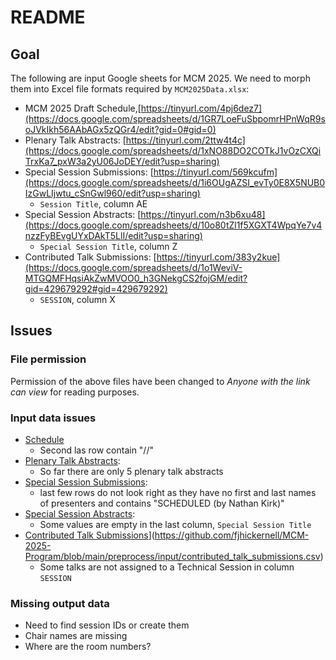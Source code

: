 # README

## Goal

The following are input Google sheets for MCM 2025. We need to morph them into Excel file formats required by 
`MCM2025Data.xlsx`:

*   MCM 2025 Draft Schedule,[https://tinyurl.com/4pj6dez7](https://docs.google.com/spreadsheets/d/1GR7LoeFuSbpomrHPnWqR9soJVkIkh56AAbAGx5zQGr4/edit?gid=0#gid=0)
*   Plenary Talk Abstracts: [https://tinyurl.com/2ttw4t4c](https://docs.google.com/spreadsheets/d/1xNO88DO2COTkJ1vOzCXQiTrxKa7_pxW3a2yU06JoDEY/edit?usp=sharing)
*   Special Session Submissions: [https://tinyurl.com/569kcufm](https://docs.google.com/spreadsheets/d/1i6OUgAZSI_evTy0E8X5NUB0IzGwLIjwtu_cSnGwl960/edit?usp=sharing)
	- `Session Title`, column AE
*   Special Session Abstracts: [https://tinyurl.com/n3b6xu48](https://docs.google.com/spreadsheets/d/10o80tZl1f5XGXT4WpqYe7v4nzzFyBEvgUYxDAkT5LlI/edit?usp=sharing)
	- `Special Session Title`, column Z
*   Contributed Talk Submissions: [https://tinyurl.com/383y2kue](https://docs.google.com/spreadsheets/d/1o1WeviV-MTGQMFHqsiAkZwMVOO0_h3GNekgCS2fojGM/edit?gid=429679292#gid=429679292)
	- `SESSION`, column X


## Issues

### File permission 
Permission of the above files have been changed to _Anyone with the link can view_ for reading purposes.

### Input data issues
* [Schedule](https://github.com/fjhickernell/MCM-2025-Program/blob/main/preprocess/input/schedule.csv)
	- Second las row contain "//"
*  [Plenary Talk Abstracts](https://github.com/fjhickernell/MCM-2025-Program/blob/main/preprocess/input/plenary_abstracts.csv):
	- So far there are only 5 plenary talk abstracts
* [Special Session Submissions](https://github.com/fjhickernell/MCM-2025-Program/blob/main/preprocess/input/special_session_submissions.csv):
	- last few rows do not look right as they have no first and last names of presenters and contains "SCHEDULED (by Nathan Kirk)"
*  [Special Session Abstracts](https://github.com/fjhickernell/MCM-2025-Program/blob/main/preprocess/input/special_session_abstracts.csv):
   	- Some values are empty in the last column, `Special Session Title`
* [Contributed Talk Submissions]([)](https://github.com/fjhickernell/MCM-2025-Program/blob/main/preprocess/input/contributed_talk_submissions.csv)
    - Some talks are not assigned to a Technical Session in column `SESSION`
  
### Missing output data
  
* Need to find session IDs or create them
* Chair names are missing
* Where are the room numbers? 


